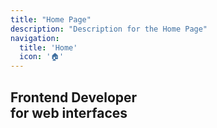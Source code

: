 ```yaml
---
title: "Home Page"
description: "Description for the Home Page"
navigation:
  title: 'Home'
  icon: '🏠'
---
```


<div id="temp">

  <AlessandroLoVerdeLogo></AlessandroLoVerdeLogo>

  <h2>
    <span class="cursor-container">
      <span class="cursor typewriter-animation-1">
        <span class="vividColor">Frontend</span> Developer
      </span>
    </span>
    <br>
    <span class="cursor-container">
      <span class="cursor typewriter-animation-2">for web interfaces</span>
    </span>
  </h2>
</div>







